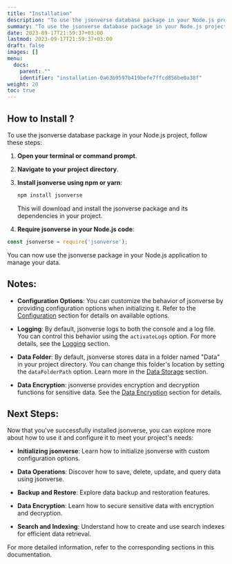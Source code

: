 ```yaml
---
title: "Installation"
description: "To use the jsonverse database package in your Node.js project, follow these steps:"
summary: "To use the jsonverse database package in your Node.js project, follow these steps:"
date: 2023-09-17T21:59:37+03:00
lastmod: 2023-09-17T21:59:37+03:00
draft: false
images: []
menu:
  docs:
    parent: ""
    identifier: "installation-0a63b9597b419befe7ffcd856be0a38f"
weight: 20
toc: true
---
```


## How to Install ?

To use the jsonverse database package in your Node.js project, follow these steps:

1. **Open your terminal or command prompt**.

2. **Navigate to your project directory**.

3. **Install jsonverse using npm or yarn**:

   ```bash
   npm install jsonverse
   ```

   This will download and install the jsonverse package and its dependencies in your project.

4.  **Require jsonverse in your Node.js code**:

   ```javascript
   const jsonverse = require('jsonverse');
   ```

   You can now use the jsonverse package in your Node.js application to manage your data.

## Notes:

- **Configuration Options**: You can customize the behavior of jsonverse by providing configuration options when initializing it. Refer to the [Configuration](#configuration) section for details on available options.

- **Logging**: By default, jsonverse logs to both the console and a log file. You can control this behavior using the `activateLogs` option. For more details, see the [Logging](#logging) section.

- **Data Folder**: By default, jsonverse stores data in a folder named "Data" in your project directory. You can change this folder's location by setting the `dataFolderPath` option. Learn more in the [Data Storage](#data-storage) section.

- **Data Encryption**: jsonverse provides encryption and decryption functions for sensitive data. See the [Data Encryption](#data-encryption) section for details.

## Next Steps:

Now that you've successfully installed jsonverse, you can explore more about how to use it and configure it to meet your project's needs:

- **Initializing jsonverse**: Learn how to initialize jsonverse with custom configuration options.

- **Data Operations**: Discover how to save, delete, update, and query data using jsonverse.

- **Backup and Restore**: Explore data backup and restoration features.

- **Data Encryption**: Learn how to secure sensitive data with encryption and decryption.

- **Search and Indexing**: Understand how to create and use search indexes for efficient data retrieval.

For more detailed information, refer to the corresponding sections in this documentation.
